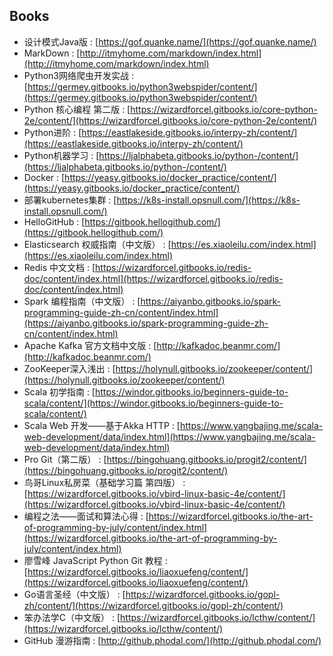 ## Books
+ 设计模式Java版 : [https://gof.quanke.name/](https://gof.quanke.name/)
+ MarkDown : [http://itmyhome.com/markdown/index.html](http://itmyhome.com/markdown/index.html)
+ Python3网络爬虫开发实战 : [https://germey.gitbooks.io/python3webspider/content/](https://germey.gitbooks.io/python3webspider/content/)
+ Python 核心编程 第二版 : [https://wizardforcel.gitbooks.io/core-python-2e/content/](https://wizardforcel.gitbooks.io/core-python-2e/content/)
+ Python进阶 : [https://eastlakeside.gitbooks.io/interpy-zh/content/](https://eastlakeside.gitbooks.io/interpy-zh/content/)
+ Python机器学习 : [https://ljalphabeta.gitbooks.io/python-/content/](https://ljalphabeta.gitbooks.io/python-/content/)
+ Docker : [https://yeasy.gitbooks.io/docker_practice/content/](https://yeasy.gitbooks.io/docker_practice/content/)
+ 部署kubernetes集群 : [https://k8s-install.opsnull.com/](https://k8s-install.opsnull.com/)
+ HelloGitHub : [https://gitbook.hellogithub.com/](https://gitbook.hellogithub.com/)
+ Elasticsearch 权威指南（中文版） : [https://es.xiaoleilu.com/index.html](https://es.xiaoleilu.com/index.html)
+ Redis 中文文档 : [https://wizardforcel.gitbooks.io/redis-doc/content/index.html](https://wizardforcel.gitbooks.io/redis-doc/content/index.html)
+ Spark 编程指南（中文版） : [https://aiyanbo.gitbooks.io/spark-programming-guide-zh-cn/content/index.html](https://aiyanbo.gitbooks.io/spark-programming-guide-zh-cn/content/index.html)
+ Apache Kafka 官方文档中文版 : [http://kafkadoc.beanmr.com/](http://kafkadoc.beanmr.com/)
+ ZooKeeper深入浅出 : [https://holynull.gitbooks.io/zookeeper/content/](https://holynull.gitbooks.io/zookeeper/content/)
+ Scala 初学指南 : [https://windor.gitbooks.io/beginners-guide-to-scala/content/](https://windor.gitbooks.io/beginners-guide-to-scala/content/)
+ Scala Web 开发——基于Akka HTTP : [https://www.yangbajing.me/scala-web-development/data/index.html](https://www.yangbajing.me/scala-web-development/data/index.html)
+ Pro Git（第二版） : [https://bingohuang.gitbooks.io/progit2/content/](https://bingohuang.gitbooks.io/progit2/content/)
+ 鸟哥Linux私房菜（基础学习篇 第四版） : [https://wizardforcel.gitbooks.io/vbird-linux-basic-4e/content/](https://wizardforcel.gitbooks.io/vbird-linux-basic-4e/content/)
+ 编程之法——面试和算法心得 : [https://wizardforcel.gitbooks.io/the-art-of-programming-by-july/content/index.html](https://wizardforcel.gitbooks.io/the-art-of-programming-by-july/content/index.html)
+ 廖雪峰 JavaScript Python Git 教程 : [https://wizardforcel.gitbooks.io/liaoxuefeng/content/](https://wizardforcel.gitbooks.io/liaoxuefeng/content/)
+ Go语言圣经（中文版） : [https://wizardforcel.gitbooks.io/gopl-zh/content/](https://wizardforcel.gitbooks.io/gopl-zh/content/)
+ 笨办法学C（中文版） : [https://wizardforcel.gitbooks.io/lcthw/content/](https://wizardforcel.gitbooks.io/lcthw/content/)
+ GitHub 漫游指南 : [http://github.phodal.com/](http://github.phodal.com/)